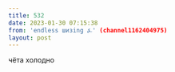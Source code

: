 ```yaml
---
title: 532
date: 2023-01-30 07:15:38
from: 'endless шизing ⍼' (channel1162404975)
layout: post
---
```


чёта холодно
